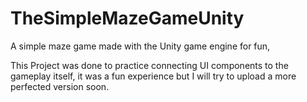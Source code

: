 # TheSimpleMazeGameUnity
A simple maze game made with the Unity game engine for fun,


This Project was done to practice connecting UI components to the gameplay itself, it was a fun experience but I will try to upload 
a more perfected version soon.

